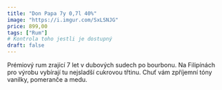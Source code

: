 ```yaml
---
title: "Don Papa 7y 0,7l 40%"
image: "https://i.imgur.com/SxLSNJG"
price: 899,00
tags: ["Rum"] 
# Kontrola toho jestli je dostupný
draft: false
---
```

 Prémiový rum zrající 7 let v dubových sudech po bourbonu. Na Filipínách pro výrobu vybírají tu nejsladší cukrovou třtinu. Chuť vám zpříjemní tóny vanilky, pomeranče a medu. 
